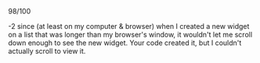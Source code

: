 98/100

-2 since (at least on my computer & browser) when I created a new widget on a list that was longer than my browser's window,
it wouldn't let me scroll down enough to see the new widget. Your code created it, but I couldn't actually scroll to view it.
